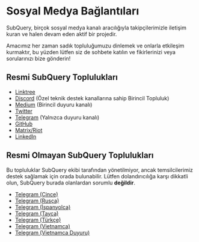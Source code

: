 # Sosyal Medya Bağlantıları

SubQuery, birçok sosyal medya kanalı aracılığıyla takipçilerimizle iletişim kuran ve halen devam eden aktif bir projedir.

Amacımız her zaman sadık topluluğumuzu dinlemek ve onlarla etkileşim kurmaktır, bu yüzden lütfen siz de sohbete katılın ve fikirlerinizi veya sorularınızı bize gönderin!

## Resmi SubQuery Toplulukları

- [Linktree](https://linktr.ee/subquerynetwork)
- [Discord](https://discord.com/invite/subquery) (Özel teknik destek kanallarına sahip Birincil Topluluk)
- [Medium](https://subquery.medium.com) (Birincil duyuru kanalı)
- [Twitter](https://twitter.com/subquerynetwork)
- [Telegram](https://t.me/subquerynetwork) (Yalnızca duyuru kanalı)
- [GitHub](https://github.com/SubQuery/subql)
- [Matrix/Riot](https://matrix.to/#/#subquery:matrix.org)
- [LinkedIn](https://www.linkedin.com/company/subquery)

## Resmi Olmayan SubQuery Toplulukları

Bu topluluklar SubQuery ekibi tarafından yönetilmiyor, ancak temsilcilerimiz destek sağlamak için orada bulunabilir. Lütfen dolandırıcılığa karşı dikkatli olun, SubQuery burada olanlardan sorumlu **değildir**.

- [Telegram (Çince)](https://t.me/subquerychina)
- [Telegram (Rusça)](https://t.me/SubQuery_russia)
- [Telegram (İspanyolca)](https://t.me/SubQueryES)
- [Telegram (Tayca)](https://t.me/subquerynetworkthai)
- [Telegram (Türkçe)](https://t.me/subquery_TR)
- [Telegram (Vietnamca)](https://t.me/subqueryvietnam)
- [Telegram (Vietnamca Duyuru)](https://t.me/subqueryannvn)
